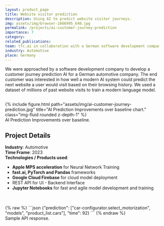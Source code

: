 ```yaml
---
layout: product_page
title: Website visitor prediction
description: Using AI to predict website visitor journeys.
img: assets/img/browser-1666995_640.jpg
permalink: /projects/ai-customer-journey-prediction
importance: 7
category:
related_publications: 
team: tfc.ai in collaboration with a German software development company
industry: Automotive
place: Germany
---
```


We were approached by a software development company to develop a customer journey prediction AI for a German automotive company. The end customer was interested in how well a modern AI system could predict the next website a user would visit based on their browsing history. We used a dataset of millions of past website visits to train a modern language model. 

<div class="row" style="margin-top: 30px;">
    <div class="col-sm mt-3 mt-md-0">
        {% include figure.html path="assets/img/ai-customer-journey-prediction.jpg" title="AI Prediction Improvements over baseline chart." class="img-fluid rounded z-depth-1" %}
    </div>
</div>
<div class="caption">
    AI Prediction Improvements over baseline.
</div>

## Project Details
**Industry**: Automotive<br />
**Time Frame**: 2023<br />
**Technologies / Products used**:<br />
- **Apple MPS acceleration** for Neural Network Training
- **fast.ai, PyTorch and Pandas** frameworks
- **Google Cloud Firebase** for cloud model deployment
- REST API for UI - Backend Interface
- **Jupyter Notebooks** for fast and agile model development and training

<br />
<br />
{% raw %}
```json
{"prediction": 
    ["car-configurator.select_motorization", "models", "product_list.cars"], 
    "time": 92}
```
{% endraw %}<div class="caption">
    Sample API response.
</div>

